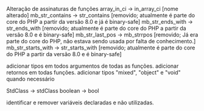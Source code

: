 Alteração de assinaturas de funções
array_in_ci         -> in_array_ci              [nome alterado]
mb_str_contains     -> str_contains             [removido; atualmente é parte do core do PHP a partir da versão 8.0 e já é binary-safe]
mb_str_ends_with    -> str_ends_with            [removido; atualmente é parte do core do PHP a partir da versão 8.0 e é binary-safe]
mb_str_last_pos     -> mb_strrpos               [removido; Já era parte do core do PHP, não estava sendo usada por falta de conhecimento.]
mb_str_starts_with  -> str_starts_with          [removido; atualmente é parte do core do PHP a partir da versão 8.0 e é binary-safe]




adicionar tipos em todos argumentos de todas as funções.
adicionar retornos em todas funções.
adicionar tipos "mixed", "object" e "void" quando necessário

StdClass    -> stdClass
boolean     -> bool

identificar e remover variáveis declaradas e não utilizadas.